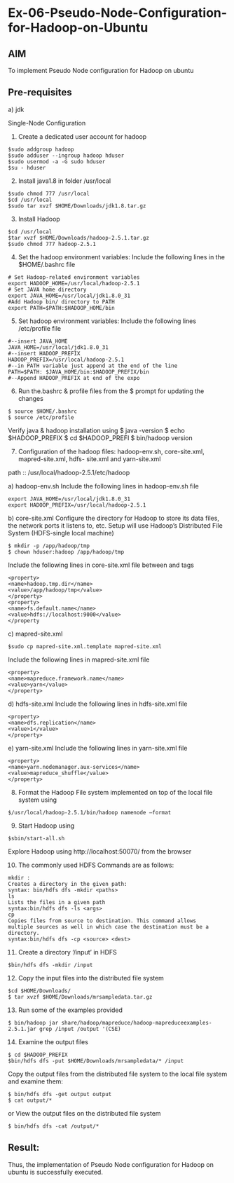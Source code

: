 # Ex-06-Pseudo-Node-Configuration-for-Hadoop-on-Ubuntu

## AIM

To implement Pseudo Node configuration for Hadoop on ubuntu

## Pre-requisites

a) jdk

Single-Node Configuration

1.	Create a dedicated user account for hadoop
```
$sudo addgroup hadoop
$sudo adduser --ingroup hadoop hduser
$sudo usermod -a -G sudo hduser
$su - hduser
```
2.	Install java1.8 in folder /usr/local
```
$sudo chmod 777 /usr/local
$cd /usr/local
$sudo tar xvzf $HOME/Downloads/jdk1.8.tar.gz
```
3.	Install Hadoop
```
$cd /usr/local
$tar xvzf $HOME/Downloads/hadoop-2.5.1.tar.gz
$sudo chmod 777 hadoop-2.5.1
```
4.	Set the hadoop environment variables: Include the following lines in the
$HOME/.bashrc file
```
# Set Hadoop-related environment variables
export HADOOP_HOME=/usr/local/hadoop-2.5.1
# Set JAVA home directory
export JAVA_HOME=/usr/local/jdk1.8.0_31
#Add Hadoop bin/ directory to PATH
export PATH=$PATH:$HADOOP_HOME/bin
```
 
5.	Set hadoop environment variables: Include the following lines /etc/profile file

```
#--insert JAVA_HOME
JAVA_HOME=/usr/local/jdk1.8.0_31
#--insert HADOOP_PREFIX
HADOOP_PREFIX=/usr/local/hadoop-2.5.1
#--in PATH variable just append at the end of the line
PATH=$PATH: $JAVA_HOME/bin:$HADOOP_PREFIX/bin
#--Append HADOOP_PREFIX at end of the expo
```
6.	Run the.bashrc & profile files from the $ prompt for updating the changes
```
$ source $HOME/.bashrc
$ source /etc/profile
```
Verify java & hadoop installation using
$ java -version
$ echo $HADOOP_PREFIX
$ cd $HADOOP_PREFI
$ bin/hadoop version	

7.	Configuration of the hadoop files: hadoop-env.sh, core-site.xml, mapred-site.xml, hdfs- site.xml and yarn-site.xml

path ::	/usr/local/hadoop-2.5.1/etc/hadoop

a)	hadoop-env.sh
Include the following lines in hadoop-env.sh file
```
export JAVA_HOME=/usr/local/jdk1.8.0_31
export HADOOP_PREFIX=/usr/local/hadoop-2.5.1
```

b)	core-site.xml
Configure the directory for Hadoop to store its data files, the network ports it listens to, etc. Setup will use Hadoop’s Distributed File System (HDFS-single local machine)

```
$ mkdir -p /app/hadoop/tmp
$ chown hduser:hadoop /app/hadoop/tmp
```
 
Include the following lines in core-site.xml file between <configuration> and
</configuration> tags

```
<property>
<name>hadoop.tmp.dir</name>
<value>/app/hadoop/tmp</value>
</property>
<property>
<name>fs.default.name</name>
<value>hdfs://localhost:9000</value>
</property
```
c)	mapred-site.xml
```
$sudo cp mapred-site.xml.template mapred-site.xml
``` 

Include the following lines in mapred-site.xml file
 
```
<property>
<name>mapreduce.framework.name</name>
<value>yarn</value>
</property>
```
d)	hdfs-site.xml
Include the following lines in hdfs-site.xml file
```
<property>
<name>dfs.replication</name>
<value>1</value>
</property>
```

e)	yarn-site.xml
Include the following lines in yarn-site.xml file
```
<property>
<name>yarn.nodemanager.aux-services</name>
<value>mapreduce_shuffle</value>
</property>
```
8.	Format the Hadoop File system implemented on top of the local file system using
```
$/usr/local/hadoop-2.5.1/bin/hadoop namenode –format
```
9.	Start Hadoop using
```
$sbin/start-all.sh
```

Explore Hadoop using http://localhost:50070/ from the browser	
 
10.	The commonly used HDFS Commands are as follows:
```
mkdir :
Creates a directory in the given path:
syntax: bin/hdfs dfs -mkdir <paths>
ls
Lists the files in a given path
syntax:bin/hdfs dfs -ls <args>
cp
Copies files from source to destination. This command allows
multiple sources as well in which case the destination must be a
directory.
syntax:bin/hdfs dfs -cp <source> <dest>
```
11.	Create a directory ‘/input’ in HDFS
```
$bin/hdfs dfs -mkdir /input
```
12.	Copy the input files into the distributed file system
```
$cd $HOME/Downloads/
$ tar xvzf $HOME/Downloads/mrsampledata.tar.gz
```
13.	Run some of the examples provided
```
$ bin/hadoop jar share/hadoop/mapreduce/hadoop-mapreduceexamples-2.5.1.jar grep /input /output '(CSE)
```
14.	Examine the output files
```
$ cd $HADOOP_PREFIX
$bin/hdfs dfs -put $HOME/Downloads/mrsampledata/* /input
```
Copy the output files from the distributed file system to the local file system and examine them:
```
$ bin/hdfs dfs -get output output
$ cat output/*
```
 
or
View the output files on the distributed file system
```
$ bin/hdfs dfs -cat /output/*
```
## Result:
Thus, the implementation of Pseudo Node configuration for Hadoop on ubuntu is successfully executed.
